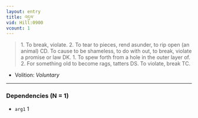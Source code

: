 ```yaml
---
layout: entry
title: འདྲལ་
vid: Hill:0900
vcount: 1
---
```

> 1\. To break, violate\. 2\. To tear to pieces, rend asunder, to rip open (an animal) CD\. To cause to be shameless, to do with out, to break, violate a promise or law DK\. 1\. To spew forth from a hole in the outer layer of\. 2\. For something old to become rags, tatters DS\. To violate, break TC\.

* Volition: _Voluntary_

---

### Dependencies (N = 1)
* `arg1` 1
